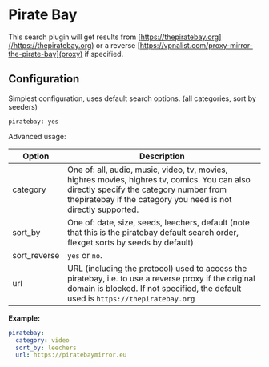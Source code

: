 # Pirate Bay
This search plugin will get results from [https://thepiratebay.org](/https://thepiratebay.org) or a reverse [https://vpnalist.com/proxy-mirror-the-pirate-bay](proxy) if specified.

## Configuration
Simplest configuration, uses default search options. (all categories, sort by seeders)
```
piratebay: yes
```
Advanced usage:

| Option | Description |
| --- | --- |
| category | One of: all, audio, music, video, tv, movies, highres movies, highres tv, comics. You can also directly specify the category number from thepiratebay if the category you need is not directly supported. |
| sort_by | One of: date, size, seeds, leechers, default (note that this is the piratebay default search order, flexget sorts by seeds by default) |
| sort_reverse | `yes` or `no`. |
| url | URL (including the protocol) used to access the piratebay, i.e. to use a reverse proxy if the original domain is blocked. If not specified, the default used is `https://thepiratebay.org`
**Example:**
```yaml
piratebay:
  category: video
  sort_by: leechers
  url: https://piratebaymirror.eu
```
